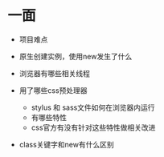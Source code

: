 # 一面

- 项目难点

- 原生创建实例，使用new发生了什么

- 浏览器有哪些相关线程

- 用了哪些css预处理器
  + stylus 和 sass文件如何在浏览器内运行
  + 有哪些特性
  + css官方有没有针对这些特性做相关改进

- class关键字和new有什么区别

